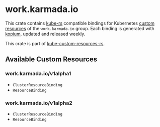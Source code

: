 <!--
SPDX-FileCopyrightText: The kube-custom-resources-rs Authors
SPDX-License-Identifier: 0BSD
 -->

# work.karmada.io

This crate contains [kube-rs](https://kube.rs/) compatible bindings for Kubernetes [custom resources](https://kubernetes.io/docs/tasks/extend-kubernetes/custom-resources/custom-resource-definitions/) of the `work.karmada.io` group. Each binding is generated with [kopium](https://github.com/kube-rs/kopium), updated and released weekly.

This crate is part of [kube-custom-resources-rs](https://github.com/metio/kube-custom-resources-rs).

## Available Custom Resources

### work.karmada.io/v1alpha1
- `ClusterResourceBinding`
- `ResourceBinding`
### work.karmada.io/v1alpha2
- `ClusterResourceBinding`
- `ResourceBinding`
